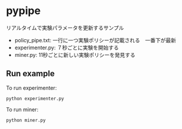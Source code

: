 # pypipe

リアルタイムで実験パラメータを更新するサンプル

- policy_pipe.txt: 一行に一つ実験ポリシーが記載される　一番下が最新
- experimenter.py: ７秒ごとに実験を開始する
- miner.py: 11秒ごとに新しい実験ポリシーを発見する

## Run example

To run experimenter:

```shell
python experimenter.py
```

To run miner:

```shell
python miner.py
```
